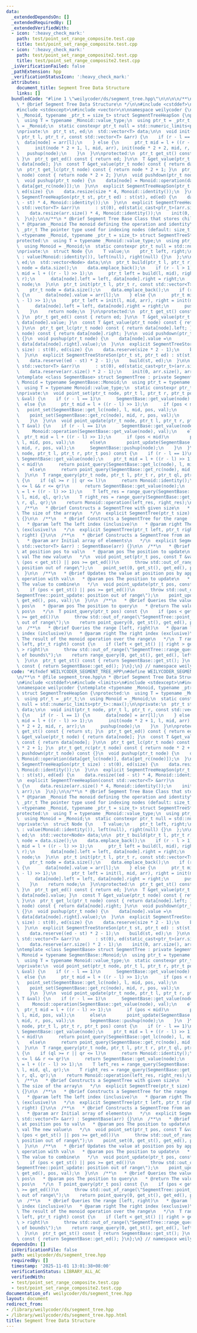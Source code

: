 ```yaml
---
data:
  _extendedDependsOn: []
  _extendedRequiredBy: []
  _extendedVerifiedWith:
  - icon: ':heavy_check_mark:'
    path: test/point_set_range_composite.test.cpp
    title: test/point_set_range_composite.test.cpp
  - icon: ':heavy_check_mark:'
    path: test/point_set_range_composite2.test.cpp
    title: test/point_set_range_composite2.test.cpp
  _isVerificationFailed: false
  _pathExtension: hpp
  _verificationStatusIcon: ':heavy_check_mark:'
  attributes:
    document_title: Segment Tree Data Structure
    links: []
  bundledCode: "#line 1 \"weilycoder/ds/segment_tree.hpp\"\n\n\n\n/**\n * @file segment_tree.hpp\n\
    \ * @brief Segment Tree Data Structure\n */\n\n#include <cstddef>\n#include <limits>\n\
    #include <stdexcept>\n#include <vector>\n\nnamespace weilycoder {\ntemplate <typename\
    \ _Monoid, typename _ptr_t = size_t> struct SegmentTreeHeapSon {\nprotected:\n\
    \  using T = typename _Monoid::value_type;\n  using ptr_t = _ptr_t;\n  using Monoid\
    \ = _Monoid;\n  static constexpr ptr_t null = std::numeric_limits<ptr_t>::max();\n\
    \nprivate:\n  ptr_t st, ed;\n  std::vector<T> data;\n\n  void init(ptr_t node,\
    \ ptr_t l, ptr_t r, const std::vector<T> &arr) {\n    if (r - l == 1) {\n    \
    \  data[node] = arr[l];\n    } else {\n      ptr_t mid = l + ((r - l) >> 1);\n\
    \      init(node * 2 + 1, l, mid, arr), init(node * 2 + 2, mid, r, arr);\n   \
    \   pushup(node);\n    }\n  }\n\nprotected:\n  ptr_t get_st() const { return st;\
    \ }\n  ptr_t get_ed() const { return ed; }\n\n  T &get_value(ptr_t node) { return\
    \ data[node]; }\n  const T &get_value(ptr_t node) const { return data[node]; }\n\
    \n  ptr_t get_lc(ptr_t node) const { return node * 2 + 1; }\n  ptr_t get_rc(ptr_t\
    \ node) const { return node * 2 + 2; }\n\n  void pushdown(ptr_t node) const {}\n\
    \  void pushup(ptr_t node) {\n    data[node] = Monoid::operation(data[get_lc(node)],\
    \ data[get_rc(node)]);\n  }\n\n  explicit SegmentTreeHeapSon(ptr_t size) : st(0),\
    \ ed(size) {\n    data.resize(size * 4, Monoid::identity());\n  }\n\n  explicit\
    \ SegmentTreeHeapSon(ptr_t st, ptr_t ed) : st(st), ed(ed) {\n    data.resize((ed\
    \ - st) * 4, Monoid::identity());\n  }\n\n  explicit SegmentTreeHeapSon(const\
    \ std::vector<T> &arr)\n      : st(0), ed(static_cast<ptr_t>(arr.size())) {\n\
    \    data.resize(arr.size() * 4, Monoid::identity());\n    init(0, st, ed, arr);\n\
    \  }\n};\n\n/**\n * @brief Segment Tree Base Class that stores child pointers\n\
    \ * @tparam _Monoid The monoid defining the operation and identity\n * @tparam\
    \ _ptr_t The pointer type used for indexing nodes (default: size_t)\n */\ntemplate\
    \ <typename _Monoid, typename _ptr_t = size_t> struct SegmentTreeStoreSon {\n\
    protected:\n  using T = typename _Monoid::value_type;\n  using ptr_t = _ptr_t;\n\
    \  using Monoid = _Monoid;\n  static constexpr ptr_t null = std::numeric_limits<ptr_t>::max();\n\
    \nprivate:\n  struct Node {\n    T value;\n    ptr_t left, right;\n\n    Node()\
    \ : value(Monoid::identity()), left(null), right(null) {}\n  };\n\n  ptr_t st,\
    \ ed;\n  std::vector<Node> data;\n\n  ptr_t build(ptr_t l, ptr_t r) {\n    ptr_t\
    \ node = data.size();\n    data.emplace_back();\n    if (r - l > 1) {\n      ptr_t\
    \ mid = l + ((r - l) >> 1);\n      ptr_t left = build(l, mid), right = build(mid,\
    \ r);\n      data[node].left = left, data[node].right = right;\n    }\n    return\
    \ node;\n  }\n\n  ptr_t init(ptr_t l, ptr_t r, const std::vector<T> &arr) {\n\
    \    ptr_t node = data.size();\n    data.emplace_back();\n    if (r - l == 1)\
    \ {\n      data[node].value = arr[l];\n    } else {\n      ptr_t mid = l + ((r\
    \ - l) >> 1);\n      ptr_t left = init(l, mid, arr), right = init(mid, r, arr);\n\
    \      data[node].left = left, data[node].right = right;\n      pushup(node);\n\
    \    }\n    return node;\n  }\n\nprotected:\n  ptr_t get_st() const { return st;\
    \ }\n  ptr_t get_ed() const { return ed; }\n\n  T &get_value(ptr_t node) { return\
    \ data[node].value; }\n  const T &get_value(ptr_t node) const { return data[node].value;\
    \ }\n\n  ptr_t get_lc(ptr_t node) const { return data[node].left; }\n  ptr_t get_rc(ptr_t\
    \ node) const { return data[node].right; }\n\n  void pushdown(ptr_t node) const\
    \ {}\n  void pushup(ptr_t node) {\n    data[node].value =\n        Monoid::operation(data[data[node].left].value,\
    \ data[data[node].right].value);\n  }\n\n  explicit SegmentTreeStoreSon(ptr_t\
    \ size) : st(0), ed(size) {\n    data.reserve(size * 2 - 1);\n    build(st, ed);\n\
    \  }\n\n  explicit SegmentTreeStoreSon(ptr_t st, ptr_t ed) : st(st), ed(ed) {\n\
    \    data.reserve((ed - st) * 2 - 1);\n    build(st, ed);\n  }\n\n  explicit SegmentTreeStoreSon(const\
    \ std::vector<T> &arr)\n      : st(0), ed(static_cast<ptr_t>(arr.size())) {\n\
    \    data.reserve(arr.size() * 2 - 1);\n    init(0, arr.size(), arr);\n  }\n};\n\
    \ntemplate <class SegmentBase> struct SegmentTree : private SegmentBase {\n  using\
    \ Monoid = typename SegmentBase::Monoid;\n  using ptr_t = typename SegmentBase::ptr_t;\n\
    \  using T = typename Monoid::value_type;\n  static constexpr ptr_t null = SegmentBase::null;\n\
    \nprivate:\n  void point_set(ptr_t node, ptr_t l, ptr_t r, ptr_t pos, const T\
    \ &val) {\n    if (r - l == 1)\n      SegmentBase::get_value(node) = val;\n  \
    \  else {\n      ptr_t mid = l + ((r - l) >> 1);\n      if (pos < mid)\n     \
    \   point_set(SegmentBase::get_lc(node), l, mid, pos, val);\n      else\n    \
    \    point_set(SegmentBase::get_rc(node), mid, r, pos, val);\n      SegmentBase::pushup(node);\n\
    \    }\n  }\n\n  void point_update(ptr_t node, ptr_t l, ptr_t r, ptr_t pos, const\
    \ T &val) {\n    if (r - l == 1)\n      SegmentBase::get_value(node) =\n     \
    \     Monoid::operation(SegmentBase::get_value(node), val);\n    else {\n    \
    \  ptr_t mid = l + ((r - l) >> 1);\n      if (pos < mid)\n        point_update(SegmentBase::get_lc(node),\
    \ l, mid, pos, val);\n      else\n        point_update(SegmentBase::get_rc(node),\
    \ mid, r, pos, val);\n      SegmentBase::pushup(node);\n    }\n  }\n\n  T point_query(ptr_t\
    \ node, ptr_t l, ptr_t r, ptr_t pos) const {\n    if (r - l == 1)\n      return\
    \ SegmentBase::get_value(node);\n    ptr_t mid = l + ((r - l) >> 1);\n    if (pos\
    \ < mid)\n      return point_query(SegmentBase::get_lc(node), l, mid, pos);\n\
    \    else\n      return point_query(SegmentBase::get_rc(node), mid, r, pos);\n\
    \  }\n\n  T range_query(ptr_t node, ptr_t l, ptr_t r, ptr_t ql, ptr_t qr) const\
    \ {\n    if (ql >= r || qr <= l)\n      return Monoid::identity();\n    if (ql\
    \ <= l && r <= qr)\n      return SegmentBase::get_value(node);\n    ptr_t mid\
    \ = l + ((r - l) >> 1);\n    T left_res = range_query(SegmentBase::get_lc(node),\
    \ l, mid, ql, qr);\n    T right_res = range_query(SegmentBase::get_rc(node), mid,\
    \ r, ql, qr);\n    return Monoid::operation(left_res, right_res);\n  }\n\npublic:\n\
    \  /**\n   * @brief Constructs a SegmentTree with given size\n   * @param size\
    \ The size of the array\n   */\n  explicit SegmentTree(ptr_t size) : SegmentBase(size)\
    \ {}\n\n  /**\n   * @brief Constructs a SegmentTree for the range [left, right)\n\
    \   * @param left The left index (inclusive)\n   * @param right The right index\
    \ (exclusive)\n   */\n  explicit SegmentTree(ptr_t left, ptr_t right) : SegmentBase(left,\
    \ right) {}\n\n  /**\n   * @brief Constructs a SegmentTree from an initial array\n\
    \   * @param arr Initial array of elements\n   */\n  explicit SegmentTree(const\
    \ std::vector<T> &arr) : SegmentBase(arr) {}\n\n  /**\n   * @brief Sets the value\
    \ at position pos to val\n   * @param pos The position to update\n   * @param\
    \ val The new value\n   */\n  void point_set(ptr_t pos, const T &val) {\n    if\
    \ (pos < get_st() || pos >= get_ed())\n      throw std::out_of_range(\"SegmentTree::point_set:\
    \ position out of range\");\n    point_set(0, get_st(), get_ed(), pos, val);\n\
    \  }\n\n  /**\n   * @brief Updates the value at position pos by applying the monoid\
    \ operation with val\n   * @param pos The position to update\n   * @param val\
    \ The value to combine\n   */\n  void point_update(ptr_t pos, const T &val) {\n\
    \    if (pos < get_st() || pos >= get_ed())\n      throw std::out_of_range(\"\
    SegmentTree::point_update: position out of range\");\n    point_update(0, get_st(),\
    \ get_ed(), pos, val);\n  }\n\n  /**\n   * @brief Queries the value at position\
    \ pos\n   * @param pos The position to query\n   * @return The value at position\
    \ pos\n   */\n  T point_query(ptr_t pos) const {\n    if (pos < get_st() || pos\
    \ >= get_ed())\n      throw std::out_of_range(\"SegmentTree::point_query: position\
    \ out of range\");\n    return point_query(0, get_st(), get_ed(), pos);\n  }\n\
    \n  /**\n   * @brief Queries the range [left, right)\n   * @param left The left\
    \ index (inclusive)\n   * @param right The right index (exclusive)\n   * @return\
    \ The result of the monoid operation over the range\n   */\n  T range_query(ptr_t\
    \ left, ptr_t right) const {\n    if (left < get_st() || right > get_ed() || left\
    \ > right)\n      throw std::out_of_range(\"SegmentTree::range_query: range out\
    \ of bounds\");\n    return range_query(0, get_st(), get_ed(), left, right);\n\
    \  }\n\n  ptr_t get_st() const { return SegmentBase::get_st(); }\n  ptr_t get_ed()\
    \ const { return SegmentBase::get_ed(); }\n};\n} // namespace weilycoder\n\n\n"
  code: "#ifndef WEILYCODER_SEGMENT_TREE_HPP\n#define WEILYCODER_SEGMENT_TREE_HPP\n\
    \n/**\n * @file segment_tree.hpp\n * @brief Segment Tree Data Structure\n */\n\
    \n#include <cstddef>\n#include <limits>\n#include <stdexcept>\n#include <vector>\n\
    \nnamespace weilycoder {\ntemplate <typename _Monoid, typename _ptr_t = size_t>\
    \ struct SegmentTreeHeapSon {\nprotected:\n  using T = typename _Monoid::value_type;\n\
    \  using ptr_t = _ptr_t;\n  using Monoid = _Monoid;\n  static constexpr ptr_t\
    \ null = std::numeric_limits<ptr_t>::max();\n\nprivate:\n  ptr_t st, ed;\n  std::vector<T>\
    \ data;\n\n  void init(ptr_t node, ptr_t l, ptr_t r, const std::vector<T> &arr)\
    \ {\n    if (r - l == 1) {\n      data[node] = arr[l];\n    } else {\n      ptr_t\
    \ mid = l + ((r - l) >> 1);\n      init(node * 2 + 1, l, mid, arr), init(node\
    \ * 2 + 2, mid, r, arr);\n      pushup(node);\n    }\n  }\n\nprotected:\n  ptr_t\
    \ get_st() const { return st; }\n  ptr_t get_ed() const { return ed; }\n\n  T\
    \ &get_value(ptr_t node) { return data[node]; }\n  const T &get_value(ptr_t node)\
    \ const { return data[node]; }\n\n  ptr_t get_lc(ptr_t node) const { return node\
    \ * 2 + 1; }\n  ptr_t get_rc(ptr_t node) const { return node * 2 + 2; }\n\n  void\
    \ pushdown(ptr_t node) const {}\n  void pushup(ptr_t node) {\n    data[node] =\
    \ Monoid::operation(data[get_lc(node)], data[get_rc(node)]);\n  }\n\n  explicit\
    \ SegmentTreeHeapSon(ptr_t size) : st(0), ed(size) {\n    data.resize(size * 4,\
    \ Monoid::identity());\n  }\n\n  explicit SegmentTreeHeapSon(ptr_t st, ptr_t ed)\
    \ : st(st), ed(ed) {\n    data.resize((ed - st) * 4, Monoid::identity());\n  }\n\
    \n  explicit SegmentTreeHeapSon(const std::vector<T> &arr)\n      : st(0), ed(static_cast<ptr_t>(arr.size()))\
    \ {\n    data.resize(arr.size() * 4, Monoid::identity());\n    init(0, st, ed,\
    \ arr);\n  }\n};\n\n/**\n * @brief Segment Tree Base Class that stores child pointers\n\
    \ * @tparam _Monoid The monoid defining the operation and identity\n * @tparam\
    \ _ptr_t The pointer type used for indexing nodes (default: size_t)\n */\ntemplate\
    \ <typename _Monoid, typename _ptr_t = size_t> struct SegmentTreeStoreSon {\n\
    protected:\n  using T = typename _Monoid::value_type;\n  using ptr_t = _ptr_t;\n\
    \  using Monoid = _Monoid;\n  static constexpr ptr_t null = std::numeric_limits<ptr_t>::max();\n\
    \nprivate:\n  struct Node {\n    T value;\n    ptr_t left, right;\n\n    Node()\
    \ : value(Monoid::identity()), left(null), right(null) {}\n  };\n\n  ptr_t st,\
    \ ed;\n  std::vector<Node> data;\n\n  ptr_t build(ptr_t l, ptr_t r) {\n    ptr_t\
    \ node = data.size();\n    data.emplace_back();\n    if (r - l > 1) {\n      ptr_t\
    \ mid = l + ((r - l) >> 1);\n      ptr_t left = build(l, mid), right = build(mid,\
    \ r);\n      data[node].left = left, data[node].right = right;\n    }\n    return\
    \ node;\n  }\n\n  ptr_t init(ptr_t l, ptr_t r, const std::vector<T> &arr) {\n\
    \    ptr_t node = data.size();\n    data.emplace_back();\n    if (r - l == 1)\
    \ {\n      data[node].value = arr[l];\n    } else {\n      ptr_t mid = l + ((r\
    \ - l) >> 1);\n      ptr_t left = init(l, mid, arr), right = init(mid, r, arr);\n\
    \      data[node].left = left, data[node].right = right;\n      pushup(node);\n\
    \    }\n    return node;\n  }\n\nprotected:\n  ptr_t get_st() const { return st;\
    \ }\n  ptr_t get_ed() const { return ed; }\n\n  T &get_value(ptr_t node) { return\
    \ data[node].value; }\n  const T &get_value(ptr_t node) const { return data[node].value;\
    \ }\n\n  ptr_t get_lc(ptr_t node) const { return data[node].left; }\n  ptr_t get_rc(ptr_t\
    \ node) const { return data[node].right; }\n\n  void pushdown(ptr_t node) const\
    \ {}\n  void pushup(ptr_t node) {\n    data[node].value =\n        Monoid::operation(data[data[node].left].value,\
    \ data[data[node].right].value);\n  }\n\n  explicit SegmentTreeStoreSon(ptr_t\
    \ size) : st(0), ed(size) {\n    data.reserve(size * 2 - 1);\n    build(st, ed);\n\
    \  }\n\n  explicit SegmentTreeStoreSon(ptr_t st, ptr_t ed) : st(st), ed(ed) {\n\
    \    data.reserve((ed - st) * 2 - 1);\n    build(st, ed);\n  }\n\n  explicit SegmentTreeStoreSon(const\
    \ std::vector<T> &arr)\n      : st(0), ed(static_cast<ptr_t>(arr.size())) {\n\
    \    data.reserve(arr.size() * 2 - 1);\n    init(0, arr.size(), arr);\n  }\n};\n\
    \ntemplate <class SegmentBase> struct SegmentTree : private SegmentBase {\n  using\
    \ Monoid = typename SegmentBase::Monoid;\n  using ptr_t = typename SegmentBase::ptr_t;\n\
    \  using T = typename Monoid::value_type;\n  static constexpr ptr_t null = SegmentBase::null;\n\
    \nprivate:\n  void point_set(ptr_t node, ptr_t l, ptr_t r, ptr_t pos, const T\
    \ &val) {\n    if (r - l == 1)\n      SegmentBase::get_value(node) = val;\n  \
    \  else {\n      ptr_t mid = l + ((r - l) >> 1);\n      if (pos < mid)\n     \
    \   point_set(SegmentBase::get_lc(node), l, mid, pos, val);\n      else\n    \
    \    point_set(SegmentBase::get_rc(node), mid, r, pos, val);\n      SegmentBase::pushup(node);\n\
    \    }\n  }\n\n  void point_update(ptr_t node, ptr_t l, ptr_t r, ptr_t pos, const\
    \ T &val) {\n    if (r - l == 1)\n      SegmentBase::get_value(node) =\n     \
    \     Monoid::operation(SegmentBase::get_value(node), val);\n    else {\n    \
    \  ptr_t mid = l + ((r - l) >> 1);\n      if (pos < mid)\n        point_update(SegmentBase::get_lc(node),\
    \ l, mid, pos, val);\n      else\n        point_update(SegmentBase::get_rc(node),\
    \ mid, r, pos, val);\n      SegmentBase::pushup(node);\n    }\n  }\n\n  T point_query(ptr_t\
    \ node, ptr_t l, ptr_t r, ptr_t pos) const {\n    if (r - l == 1)\n      return\
    \ SegmentBase::get_value(node);\n    ptr_t mid = l + ((r - l) >> 1);\n    if (pos\
    \ < mid)\n      return point_query(SegmentBase::get_lc(node), l, mid, pos);\n\
    \    else\n      return point_query(SegmentBase::get_rc(node), mid, r, pos);\n\
    \  }\n\n  T range_query(ptr_t node, ptr_t l, ptr_t r, ptr_t ql, ptr_t qr) const\
    \ {\n    if (ql >= r || qr <= l)\n      return Monoid::identity();\n    if (ql\
    \ <= l && r <= qr)\n      return SegmentBase::get_value(node);\n    ptr_t mid\
    \ = l + ((r - l) >> 1);\n    T left_res = range_query(SegmentBase::get_lc(node),\
    \ l, mid, ql, qr);\n    T right_res = range_query(SegmentBase::get_rc(node), mid,\
    \ r, ql, qr);\n    return Monoid::operation(left_res, right_res);\n  }\n\npublic:\n\
    \  /**\n   * @brief Constructs a SegmentTree with given size\n   * @param size\
    \ The size of the array\n   */\n  explicit SegmentTree(ptr_t size) : SegmentBase(size)\
    \ {}\n\n  /**\n   * @brief Constructs a SegmentTree for the range [left, right)\n\
    \   * @param left The left index (inclusive)\n   * @param right The right index\
    \ (exclusive)\n   */\n  explicit SegmentTree(ptr_t left, ptr_t right) : SegmentBase(left,\
    \ right) {}\n\n  /**\n   * @brief Constructs a SegmentTree from an initial array\n\
    \   * @param arr Initial array of elements\n   */\n  explicit SegmentTree(const\
    \ std::vector<T> &arr) : SegmentBase(arr) {}\n\n  /**\n   * @brief Sets the value\
    \ at position pos to val\n   * @param pos The position to update\n   * @param\
    \ val The new value\n   */\n  void point_set(ptr_t pos, const T &val) {\n    if\
    \ (pos < get_st() || pos >= get_ed())\n      throw std::out_of_range(\"SegmentTree::point_set:\
    \ position out of range\");\n    point_set(0, get_st(), get_ed(), pos, val);\n\
    \  }\n\n  /**\n   * @brief Updates the value at position pos by applying the monoid\
    \ operation with val\n   * @param pos The position to update\n   * @param val\
    \ The value to combine\n   */\n  void point_update(ptr_t pos, const T &val) {\n\
    \    if (pos < get_st() || pos >= get_ed())\n      throw std::out_of_range(\"\
    SegmentTree::point_update: position out of range\");\n    point_update(0, get_st(),\
    \ get_ed(), pos, val);\n  }\n\n  /**\n   * @brief Queries the value at position\
    \ pos\n   * @param pos The position to query\n   * @return The value at position\
    \ pos\n   */\n  T point_query(ptr_t pos) const {\n    if (pos < get_st() || pos\
    \ >= get_ed())\n      throw std::out_of_range(\"SegmentTree::point_query: position\
    \ out of range\");\n    return point_query(0, get_st(), get_ed(), pos);\n  }\n\
    \n  /**\n   * @brief Queries the range [left, right)\n   * @param left The left\
    \ index (inclusive)\n   * @param right The right index (exclusive)\n   * @return\
    \ The result of the monoid operation over the range\n   */\n  T range_query(ptr_t\
    \ left, ptr_t right) const {\n    if (left < get_st() || right > get_ed() || left\
    \ > right)\n      throw std::out_of_range(\"SegmentTree::range_query: range out\
    \ of bounds\");\n    return range_query(0, get_st(), get_ed(), left, right);\n\
    \  }\n\n  ptr_t get_st() const { return SegmentBase::get_st(); }\n  ptr_t get_ed()\
    \ const { return SegmentBase::get_ed(); }\n};\n} // namespace weilycoder\n\n#endif\n"
  dependsOn: []
  isVerificationFile: false
  path: weilycoder/ds/segment_tree.hpp
  requiredBy: []
  timestamp: '2025-11-01 13:01:38+08:00'
  verificationStatus: LIBRARY_ALL_AC
  verifiedWith:
  - test/point_set_range_composite.test.cpp
  - test/point_set_range_composite2.test.cpp
documentation_of: weilycoder/ds/segment_tree.hpp
layout: document
redirect_from:
- /library/weilycoder/ds/segment_tree.hpp
- /library/weilycoder/ds/segment_tree.hpp.html
title: Segment Tree Data Structure
---
```

